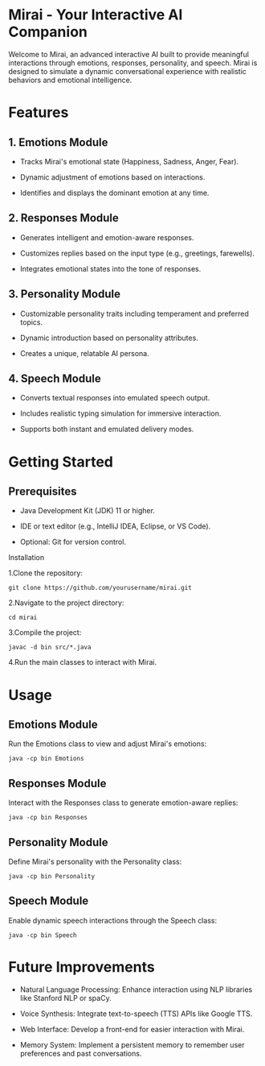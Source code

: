 # Mirai - Your Interactive AI Companion

Welcome to Mirai, an advanced interactive AI built to provide meaningful interactions through emotions, responses, personality, and speech. Mirai is designed to simulate a dynamic conversational experience with realistic behaviors and emotional intelligence.

# Features

## 1. Emotions Module

- Tracks Mirai's emotional state (Happiness, Sadness, Anger, Fear).

- Dynamic adjustment of emotions based on interactions.

- Identifies and displays the dominant emotion at any time.

## 2. Responses Module

- Generates intelligent and emotion-aware responses.

- Customizes replies based on the input type (e.g., greetings, farewells).

- Integrates emotional states into the tone of responses.

## 3. Personality Module

- Customizable personality traits including temperament and preferred topics.

- Dynamic introduction based on personality attributes.

- Creates a unique, relatable AI persona.

## 4. Speech Module

- Converts textual responses into emulated speech output.

- Includes realistic typing simulation for immersive interaction.

- Supports both instant and emulated delivery modes.

# Getting Started

## Prerequisites

- Java Development Kit (JDK) 11 or higher.

- IDE or text editor (e.g., IntelliJ IDEA, Eclipse, or VS Code).

- Optional: Git for version control.

Installation

1.Clone the repository:
```
git clone https://github.com/yourusername/mirai.git
```
2.Navigate to the project directory:
```
cd mirai
```
3.Compile the project:
```
javac -d bin src/*.java
```
4.Run the main classes to interact with Mirai.

# Usage

## Emotions Module

Run the Emotions class to view and adjust Mirai's emotions:
```
java -cp bin Emotions
```
## Responses Module

Interact with the Responses class to generate emotion-aware replies:
```
java -cp bin Responses
```
## Personality Module

Define Mirai's personality with the Personality class:
```
java -cp bin Personality
```
## Speech Module

Enable dynamic speech interactions through the Speech class:
```
java -cp bin Speech
```

# Future Improvements

- Natural Language Processing: Enhance interaction using NLP libraries like Stanford NLP or spaCy.

- Voice Synthesis: Integrate text-to-speech (TTS) APIs like Google TTS.

- Web Interface: Develop a front-end for easier interaction with Mirai.

- Memory System: Implement a persistent memory to remember user preferences and past conversations.
